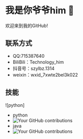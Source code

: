 # 我是你爷爷him 👋

欢迎来到我的GitHub!


## 联系方式
- QQ:715387640
- BiliBili：Technology_him
- 抖音号：szylbz.1314
- weixin：wxid_7xwte2bel3k022

## 技能
![python]

- python
- ![Your GitHub contributions](https://www.python.org/static/img/python-logo.png)
- java
- ![Your GitHub contributions](https://bpic.588ku.com/element_origin_min_pic/00/27/39/4556d155abd096a.jpg)


